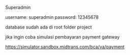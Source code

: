Superadmin

username: superadmin
password: 12345678


database sudah ada di root folder project


jika ingin coba simulasi pembayaran payment gateway

https://simulator.sandbox.midtrans.com/bca/va/payment